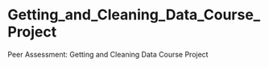 # Getting_and_Cleaning_Data_Course_Project
Peer Assessment: Getting and Cleaning Data Course Project
